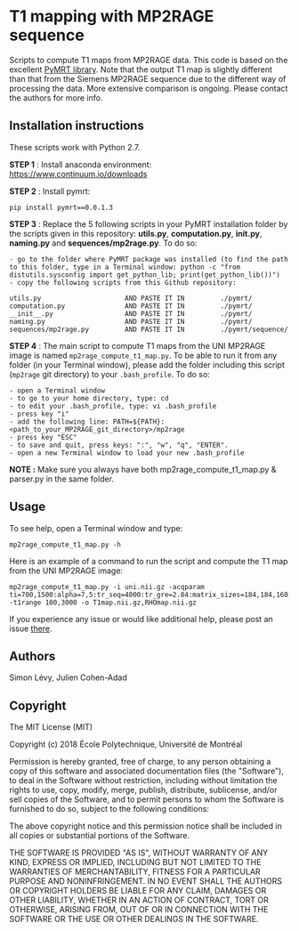 # T1 mapping with MP2RAGE sequence

Scripts to compute T1 maps from MP2RAGE data. This code is based on the excellent [PyMRT library](https://pypi.org/project/pymrt/). Note that the output T1 map is slightly different than that from the Siemens MP2RAGE sequence due to the different way of processing the data. More extensive comparison is ongoing. Please contact the authors for more info.

## Installation instructions

These scripts work with Python 2.7.

**STEP 1** : Install anaconda environment: https://www.continuum.io/downloads

**STEP 2** : Install pymrt:
~~~
pip install pymrt==0.0.1.3
~~~

**STEP 3** : 
Replace the 5 following scripts in your PyMRT installation folder by the scripts given in this repository: **utils.py**, **computation.py**, **__init__.py**, **naming.py** and **sequences/mp2rage.py**. To do so:

    - go to the folder where PyMRT package was installed (to find the path to this folder, type in a Terminal window: python -c "from distutils.sysconfig import get_python_lib; print(get_python_lib())")
    - copy the following scripts from this Github repository:
	
	utils.py                     AND PASTE IT IN         ./pymrt/
	computation.py               AND PASTE IT IN         ./pymrt/
	__init__.py                  AND PASTE IT IN         ./pymrt/
	naming.py                    AND PASTE IT IN         ./pymrt/
	sequences/mp2rage.py         AND PASTE IT IN         ./pymrt/sequence/

**STEP 4** :
The main script to compute T1 maps from the UNI MP2RAGE image is named `mp2rage_compute_t1_map.py`. To be able to run it from any folder (in your Terminal window), please add the folder including this script (`mp2rage` git directory) to your `.bash_profile`. To do so:

    - open a Terminal window
    - to go to your home directory, type: cd
    - to edit your .bash_profile, type: vi .bash_profile
    - press key "i"
    - add the following line: PATH=${PATH}: <path_to_your_MP2RAGE_git_directory>/mp2rage
    - press key "ESC"
    - to save and quit, press keys: ":", "w", "q", "ENTER". 
    - open a new Terminal window to load your new .bash_profile

**NOTE :** 
Make sure you always have both mp2rage_compute_t1_map.py & parser.py in the same folder.

## Usage

To see help, open a Terminal window and type:
~~~
mp2rage_compute_t1_map.py -h
~~~

Here is an example of a command to run the script and compute the T1 map from the UNI MP2RAGE image:
~~~
mp2rage_compute_t1_map.py -i uni.nii.gz -acqparam ti=700,1500:alpha=7,5:tr_seq=4000:tr_gre=2.84:matrix_sizes=184,184,160:bandwidths=750,750:part_fourier_factors=1.0,6/8,1.0:grappa_refs=0,32,0:grappa_factors=1,2,1 -t1range 100,3000 -o T1map.nii.gz,RHOmap.nii.gz
~~~

If you experience any issue or would like additional help, please post an issue [there](https://github.com/neuropoly/mp2rage/issues).

## Authors

Simon Lévy, Julien Cohen-Adad

## Copyright

The MIT License (MIT)

Copyright (c) 2018 École Polytechnique, Université de Montréal

Permission is hereby granted, free of charge, to any person obtaining a copy of this software and associated documentation files (the "Software"), to deal in the Software without restriction, including without limitation the rights to use, copy, modify, merge, publish, distribute, sublicense, and/or sell copies of the Software, and to permit persons to whom the Software is furnished to do so, subject to the following conditions:

The above copyright notice and this permission notice shall be included in all copies or substantial portions of the Software.

THE SOFTWARE IS PROVIDED "AS IS", WITHOUT WARRANTY OF ANY KIND, EXPRESS OR IMPLIED, INCLUDING BUT NOT LIMITED TO THE WARRANTIES OF MERCHANTABILITY, FITNESS FOR A PARTICULAR PURPOSE AND NONINFRINGEMENT. IN NO EVENT SHALL THE AUTHORS OR COPYRIGHT HOLDERS BE LIABLE FOR ANY CLAIM, DAMAGES OR OTHER LIABILITY, WHETHER IN AN ACTION OF CONTRACT, TORT OR OTHERWISE, ARISING FROM, OUT OF OR IN CONNECTION WITH THE SOFTWARE OR THE USE OR OTHER DEALINGS IN THE SOFTWARE.
